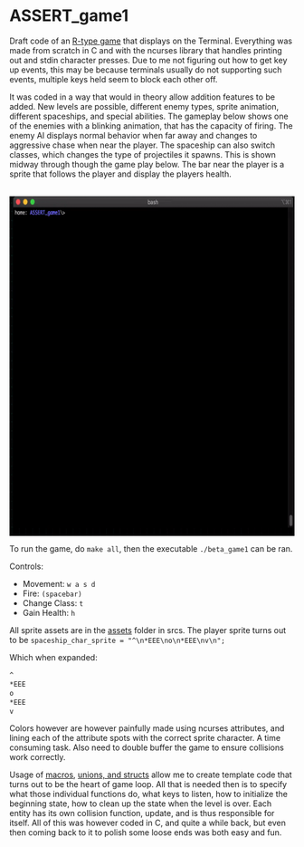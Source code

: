 # ASSERT_game1


Draft code of an [R-type game](https://en.wikipedia.org/wiki/R-Type) that displays on the Terminal.
Everything was made from scratch in C and with the ncurses library that handles printing out and stdin character
presses. Due to me not figuring out how to get key up events, this may be because terminals usually do not supporting such events,
multiple keys held seem to block each other off.

It was coded in a way that would in theory allow addition features to be added. New levels are possible, different enemy types, sprite animation, different spaceships, and special abilities. The gameplay below shows one of the enemies with a blinking animation, that has the capacity of firing. The enemy AI displays normal behavior when far away and changes to aggressive chase when near the player. The spaceship can also switch classes, which changes the type of
projectiles it spawns. This is shown midway through though the game play below. The bar near the player is a sprite that follows the player and display the players health.

<br>
<img align="top" height="600" src="https://github.com/ASSERT-game/ASSERT_game1/blob/master/resources/gameplay.gif" />
<br>

To run the game, do ```make all```, then the executable ```./beta_game1``` can be ran.

Controls:
* Movement:
```w a s d```
* Fire:
```(spacebar)```
* Change Class:
```t```
* Gain Health:
```h```

All sprite assets are in the [assets](https://github.com/ASSERT-game/ASSERT_game1/tree/master/srcs/assets) folder in srcs. The player sprite turns out to be
```spaceship_char_sprite = "^\n*EEE\no\n*EEE\nv\n";```

Which when expanded:
```
^
*EEE
o
*EEE
v
```

Colors however are however painfully made using ncurses attributes, and lining each of the attribute spots with the
correct sprite character. A time consuming task. Also need to double buffer the game to ensure collisions work correctly.

Usage of [macros](https://github.com/ASSERT-game/ASSERT_game1/blob/master/includes/macros.h), [unions, and structs](https://github.com/ASSERT-game/ASSERT_game1/blob/master/includes/entity.h) allow me to create template code that turns out to be the heart of game loop.
All that is needed then is to specify what those individual functions do, what keys to listen, how to initialize
the beginning state, how to clean up the state when the level is over. Each entity has its own collision function,
update, and is thus responsible for itself. All of this was however coded in C, and quite a while back, but even then
coming back to it to polish some loose ends was both easy and fun.
